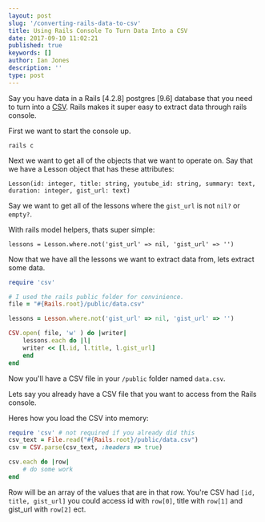 ```yaml
---
layout: post
slug: '/converting-rails-data-to-csv'
title: Using Rails Console To Turn Data Into a CSV
date: 2017-09-10 11:02:21
published: true
keywords: []
author: Ian Jones
description: ''
type: post
---
```


Say you have data in a Rails [4.2.8] postgres [9.6] database that you need to turn into a [CSV](https://en.wikipedia.org/wiki/Comma-separated_values). Rails makes it super easy to extract data through rails console.

First we want to start the console up.

`rails c`

Next we want to get all of the objects that we want to operate on. Say that we have a Lesson object that has these attributes:

`Lesson(id: integer, title: string, youtube_id: string, summary: text, duration: integer, gist_url: text)`

Say we want to get all of the lessons where the `gist_url` is not `nil?` or `empty?`.

With rails model helpers, thats super simple:

`lessons = Lesson.where.not('gist_url' => nil, 'gist_url' => '')`

Now that we have all the lessons we want to extract data from, lets extract some data.

```ruby
require 'csv'

# I used the rails public folder for convinience.
file = "#{Rails.root}/public/data.csv"

lessons = Lesson.where.not('gist_url' => nil, 'gist_url' => '')

CSV.open( file, 'w' ) do |writer|
    lessons.each do |l|
    writer << [l.id, l.title, l.gist_url]
    end
end
```

Now you'll have a CSV file in your `/public` folder named `data.csv`.

Lets say you already have a CSV file that you want to access from the Rails console.

Heres how you load the CSV into memory:

```ruby
require 'csv' # not required if you already did this
csv_text = File.read("#{Rails.root}/public/data.csv")
csv = CSV.parse(csv_text, :headers => true)

csv.each do |row|
    # do some work
end
```

Row will be an array of the values that are in that row. You're CSV had `[id, title, gist_url]` you could access id with `row[0]`, title with `row[1]` and gist_url with `row[2]` ect.

